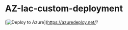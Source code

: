 # AZ-Iac-custom-deployment


[![Deploy to Azure](https://azuredeploy.net/deploybutton.png)](https://azuredeploy.net/?
